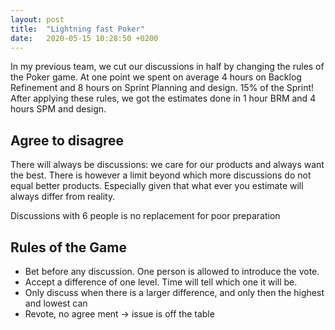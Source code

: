 ```yaml
---
layout: post
title:  "Lightning fast Poker"
date:   2020-05-15 10:28:50 +0200
---
```


In my previous team, we cut our discussions in half by changing the rules of the Poker game. At one point we spent on average 4 hours on Backlog Refinement and 8 hours on Sprint Planning and design. 15% of the Sprint! After applying these rules, we got the estimates done in 1 hour BRM and 4 hours SPM and design.

## Agree to disagree

There will always be discussions: we care for our products and always want the best. There is however a limit beyond which more discussions do not equal  better products. Especially given that what ever you estimate will always differ from reality.

Discussions with 6 people is no replacement for poor preparation

## Rules of the Game

- Bet before any discussion. One person is allowed to introduce the vote.
- Accept a difference of one level. Time will tell which one it will be.
- Only discuss when there is a larger difference, and only then the highest and lowest can
- Revote, no agree ment -> issue is off the table
